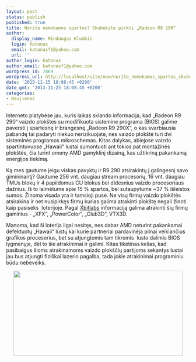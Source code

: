 ```yaml
---
layout: post
status: publish
published: true
title: Norite nemokamos spartos? Skubėkite pirkti „Radeon R9 290“
author:
  display_name: Mindaugas Klumbis
  login: Katonas
  email: katonasf1@yahoo.com
  url: ''
author_login: Katonas
author_email: katonasf1@yahoo.com
wordpress_id: 7869
wordpress_url: http://localhost/site/new/norite_nemokamos_spartos_skubekite_pirkti_radeon_r9_290/
date: '2013-11-25 18:08:45 +0200'
date_gmt: '2013-11-25 18:08:45 +0200'
categories:
- Naujienos
---
```

<p>
	Interneto platybėse jau, kuris laikas sklando informacija, kad &bdquo;Radeon R9 290&ldquo; vaizdo plok&scaron;tes su modifikuota sistemine programa (BIOS) galime paversti į spartesnę ir brangesnę &bdquo;Radeon R9 290X&ldquo;, o kas svarbiausia pabandę tai padaryti niekuo nerizikuojate, nes vaizdo plok&scaron;tė turi dvi sisteminės programos mikroschemas. Kitas dalykas, abiejose vaizdo spartintuvuose &bdquo;Hawaii&ldquo; lustai sumontuoti ant tokios pat montažinės plok&scaron;tės, čia turint omeny AMD gamyklinį dizainą, kas užtikriną pakankamą energijos tiekimą.</p>
<p>
	Ką mes gautume jeigu viskas pavyktų ir R9 290 atsirakintų į galingesnį savo gimininantį? Gautume 256 vnt. daugiau stream procesorių, 16 vnt. daugiau TMUs blokų ir 4 papildomus CU blokus bei didesnius vaizdo procesoriaus dažnius. I&scaron; to laimėtume apie 15 % spartos, bei sutaupytume ~37 % i&scaron;leistos sumos. Žinoma visada yra ir tamsioji pusė. Ne visų firmų vaizdo plok&scaron;tės atsirakina ir net nusipirkęs firmų kurias galima atrakinti plok&scaron;tę negali žinoti kaip pasiseks &nbsp;loterijoje. Pagal <u><a href="http://www.xbitlabs.com/news/graphics/display/20131121230059_AMD_Radeon_R9_290_Can_Be_Easily_Transformed_into_R9_290X_Report.html">Xbitlabs</a></u> informaciją galima atrakinti &scaron;ių firmų gaminius - &bdquo;XFX&ldquo;, &bdquo;PowerColor&ldquo;, &bdquo;Club3D&ldquo;, VTX3D.</p>
<p>
	Manoma, kad &scaron;i loterija ilgai nesitęs, nes dabar AMD neturint pakankamai defektuotų &bdquo;Hawaii&ldquo; lustų kai kurie partneriai pardavinėja pilnai veikiančius grafikos procesorius, bet su atjungtomis tam tikromis&nbsp; lusto dalimis BIOS lygmenyje, dėl to &scaron;ie atrakinimai ir galimi. Kitas tikėtinas kelias, kad pasibaigus &scaron;ioms atrakinamoms vaizdo plok&scaron;čių partijoms sekantys lustai jau bus atjungti fizi&scaron;kai lazerio pagalba, tada jokie atrakinimai programiniu būdu nebeveiks.&nbsp;</p>
<p style="text-align: center;">
	<a href="http://technews.lt/userfiles/R9 290-290X specs.png"><img alt="" src="http://technews.lt/userfiles/R9 290-290X specs.png" style="width: 464px; height: 232px;" /></a></p>
